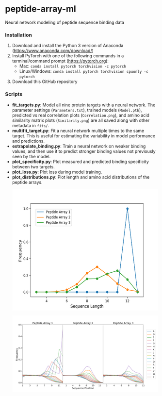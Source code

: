 # peptide-array-ml
Neural network modeling of peptide sequence binding data

### Installation
1) Download and install the Python 3 version of Anaconda (https://www.anaconda.com/download/)
2) Install PyTorch with one of the following commands in a terminal/command prompt (https://pytorch.org):
   - Mac: `conda install pytorch torchvision -c pytorch`
   - Linux/Windows: `conda install pytorch torchvision cpuonly -c pytorch`
3) Download this GitHub repository

### Scripts
- **fit_targets.py**: Model all nine protein targets with a neural network. The parameter settings (`Parameters.txt`), trained models (`Model.pth`), predicted vs real correlation plots (`Correlation.png`), and amino acid similarity matrix plots (`Similarity.png`) are all saved along with other metadata in `fits/`.
- **multifit_target.py**: Fit a neural network multiple times to the same target. This is useful for estimating the variability in model performance and predictions.
- **extrapolate_binding.py**: Train a neural network on weaker binding values, and then use it to predict stronger binding values not previously seen by the model.
- **plot_specificity.py**: Plot measured and predicted binding specificity between two targets.
- **plot_loss.py**: Plot loss during model training.
- **plot_distributions.py**: Plot length and amino acid distributions of the peptide arrays.
  <p align="center">
    <img src="figures/length_distributions.png" alt="length_distributions" height="400">
  </p>
  <img src="figures/amino_acid_distributions.png" alt="amino_acid_distributions">
